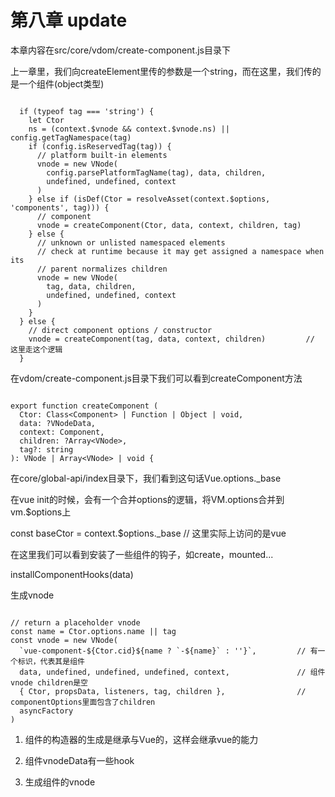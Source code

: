 # 第八章 update #

本章内容在src/core/vdom/create-component.js目录下

上一章里，我们向createElement里传的参数是一个string，而在这里，我们传的是一个组件(object类型)

```

  if (typeof tag === 'string') {
    let Ctor
    ns = (context.$vnode && context.$vnode.ns) || config.getTagNamespace(tag)
    if (config.isReservedTag(tag)) {
      // platform built-in elements
      vnode = new VNode(
        config.parsePlatformTagName(tag), data, children,
        undefined, undefined, context
      )
    } else if (isDef(Ctor = resolveAsset(context.$options, 'components', tag))) {
      // component
      vnode = createComponent(Ctor, data, context, children, tag)
    } else {
      // unknown or unlisted namespaced elements
      // check at runtime because it may get assigned a namespace when its
      // parent normalizes children
      vnode = new VNode(
        tag, data, children,
        undefined, undefined, context
      )
    }
  } else {
    // direct component options / constructor
    vnode = createComponent(tag, data, context, children)         // 这里走这个逻辑
  }

```

在vdom/create-component.js目录下我们可以看到createComponent方法

```

export function createComponent (
  Ctor: Class<Component> | Function | Object | void,
  data: ?VNodeData,
  context: Component,
  children: ?Array<VNode>,
  tag?: string
): VNode | Array<VNode> | void {

```

在core/global-api/index目录下，我们看到这句话Vue.options._base

在vue init的时候，会有一个合并options的逻辑，将VM.options合并到vm.$options上

const baseCtor = context.$options._base // 这里实际上访问的是vue

在这里我们可以看到安装了一些组件的钩子，如create，mounted...

installComponentHooks(data)

生成vnode
```

// return a placeholder vnode
const name = Ctor.options.name || tag
const vnode = new VNode(
  `vue-component-${Ctor.cid}${name ? `-${name}` : ''}`,         // 有一个标识，代表其是组件
  data, undefined, undefined, undefined, context,               // 组件vnode children是空
  { Ctor, propsData, listeners, tag, children },                // componentOptions里面包含了children
  asyncFactory
)

```

1. 组件的构造器的生成是继承与Vue的，这样会继承vue的能力

2. 组件vnodeData有一些hook

3. 生成组件的vnode